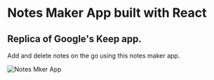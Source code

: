 # Notes Maker App built with React

## Replica of Google's Keep app.
Add and delete notes on the go using this notes maker app.
<br>



![Notes Mker App](https://github.com/SmitBhamwala/Keeper/blob/main/KeeperApp.png)
